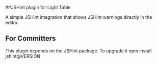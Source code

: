 ##JSHint plugin for Light Table

A simple JSHint integration that shows JSHint warnings directly in the editor.

## For Committers

This plugin depends on the JSHint package. To upgrade it npm install jshint@VERSION
